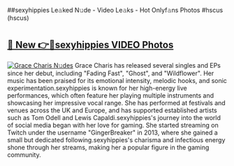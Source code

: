 ##sexyhippies Le𝚊ked N𝚞de - Video Le𝚊ks - Hot Onlyf𝚊ns Photos #hscus (hscus)

# <h2><a href="https://mediaupload.pro?title=sexyhippies&ref=9FEB">🔗 New 👉🔴sexyhippies VIDEO Photos</a></h2>

[![Grace Charis N𝚞des](https://i.imgur.com/rIISA9y.gif)](https://mediaupload.pro?title=sexyhippies&ref=9FEB)
Grace Charis has released several singles and EPs since her debut, including "Fading Fast", "Ghost", and "Wildflower". Her music has been praised for its emotional intensity, melodic hooks, and sonic experimentation.sexyhippies is known for her high-energy live performances, which often feature her playing multiple instruments and showcasing her impressive vocal range. She has performed at festivals and venues across the UK and Europe, and has supported established artists such as Tom Odell and Lewis Capaldi.sexyhippies's journey into the world of social media began with her love for gaming. She started streaming on Twitch under the username "GingerBreaker" in 2013, where she gained a small but dedicated following.sexyhippies's charisma and infectious energy shone through her streams, making her a popular figure in the gaming community.